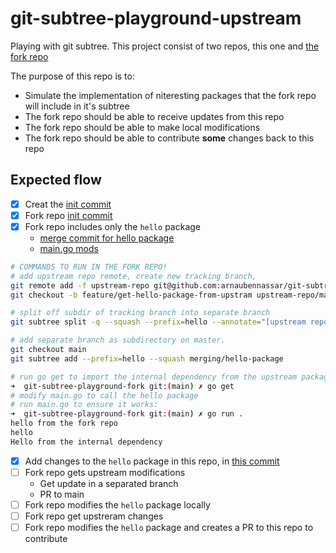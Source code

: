 # git-subtree-playground-upstream

Playing with git subtree. This project consist of two repos, this one and [the fork repo](https://github.com/arnaubennassar/git-subtree-playground-fork)

The purpose of this repo is to:

- Simulate the implementation of niteresting packages that the fork repo will include in it's subtree
- The fork repo should be able to receive updates from this repo
- The fork repo should be able to make local modifications
- The fork repo should be able to contribute **some** changes back to this repo

## Expected flow

- [x] Creat the [init commit](https://github.com/arnaubennassar/git-subtree-playground-upstream/commit/83c36b03e7fc9b3d59b7746f64b7d0f779dfadd2)
- [x] Fork repo [init commit](https://github.com/arnaubennassar/git-subtree-playground-fork/commit/be8969dc542aa84989b918e41d1ea777a73d818d)
- [x] Fork repo includes only the `hello` package
  - [merge commit for hello package](https://github.com/arnaubennassar/git-subtree-playground-fork/commit/43291d3dc6200be55ef8a029cf8f77092bf0b449)
  - [main.go mods](https://github.com/arnaubennassar/git-subtree-playground-fork/commit/7093a15e155e96fc1afad9235be125fe419870c5)

```bash
# COMMANDS TO RUN IN THE FORK REPO!
# add upstream repo remote, create new tracking branch, 
git remote add -f upstream-repo git@github.com:arnaubennassar/git-subtree-playground-upstream.git
git checkout -b feature/get-hello-package-from-upstram upstream-repo/main

# split off subdir of tracking branch into separate branch
git subtree split -q --squash --prefix=hello --annotate="[upstream repo] " --rejoin -b merging/hello-package

# add separate branch as subdirectory on master.
git checkout main
git subtree add --prefix=hello --squash merging/hello-package

# run go get to import the internal dependency from the upstream package that hello consumes:
➜  git-subtree-playground-fork git:(main) ✗ go get
# modify main.go to call the hello package
# run main.go to ensure it works:
➜  git-subtree-playground-fork git:(main) ✗ go run .
hello from the fork repo
hello
Hello from the internal dependency
```

- [x] Add changes to the `hello` package in this repo, in [this commit](https://github.com/arnaubennassar/git-subtree-playground-upstream/commit/c9fb994db3f4457d50d7b76a2412cf8c5ad263b1)
- [ ] Fork repo gets upstream modifications
  - Get update in a separated branch
  - PR to main
- [ ] Fork repo modifies the `hello` package locally
- [ ] Fork repo get upstreram changes
- [ ] Fork repo modifies the `hello` package and creates a PR to this repo to contribute